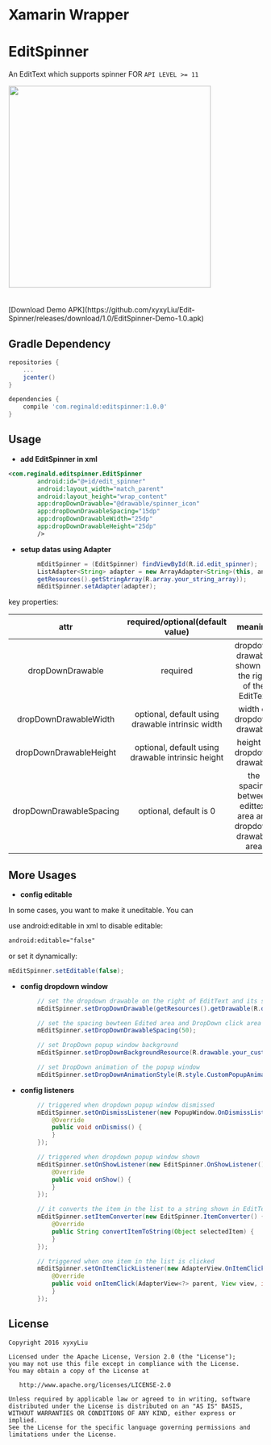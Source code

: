 # Xamarin Wrapper
# EditSpinner
An EditText which supports spinner FOR `API LEVEL >= 11`

<div><img src='https://github.com/xyxyLiu/Edit-Spinner/blob/master/art/demo.gif' width="400px" style='border: #f1f1f1 solid 1px'/></div>


<br>
<br>
[Download Demo APK](https://github.com/xyxyLiu/Edit-Spinner/releases/download/1.0/EditSpinner-Demo-1.0.apk)


## Gradle Dependency
```groovy
repositories {
    ...
    jcenter()
}

dependencies {
    compile 'com.reginald:editspinner:1.0.0'
}
````


## Usage

* **add EditSpinner in xml**
```xml
<com.reginald.editspinner.EditSpinner
        android:id="@+id/edit_spinner"
        android:layout_width="match_parent"
        android:layout_height="wrap_content"
        app:dropDownDrawable="@drawable/spinner_icon"
        app:dropDownDrawableSpacing="15dp"
        app:dropDownDrawableWidth="25dp"
        app:dropDownDrawableHeight="25dp"
        />
```

* **setup datas using Adapter**
```java
        mEditSpinner = (EditSpinner) findViewById(R.id.edit_spinner);
        ListAdapter<String> adapter = new ArrayAdapter<String>(this, android.R.layout.simple_spinner_dropdown_item,
        getResources().getStringArray(R.array.your_string_array));
        mEditSpinner.setAdapter(adapter);
```

key properties:

|     attr    	|  required/optional(default value)  	|                         meaning                         	|
|:-----------:	|:---------:	|:----------------------------------------------------:	|
|  dropDownDrawable  	|   required    | dropdown drawable shown on the right of the EditText  	|
|   dropDownDrawableWidth   	|     optional, default using drawable intrinsic width     	|         width of dropdown drawable        	|
| dropDownDrawableHeight 	| optional, default using drawable intrinsic height     	|    height of dropdown drawable     	  	|
| dropDownDrawableSpacing      | optional, default is 0 	|          the spacing between edittext area and dropdown drawable area    |


## More Usages

* **config editable**

In some cases, you want to make it uneditable. You can

use android:editable in xml to disable editable:
```xml
android:editable="false"
```
or set it dynamically:
```java
mEditSpinner.setEditable(false);
```

* **config dropdown window**

```java
        // set the dropdown drawable on the right of EditText and its size
        mEditSpinner.setDropDownDrawable(getResources().getDrawable(R.drawable.picker), 60, 60);

        // set the spacing bewteen Edited area and DropDown click area
        mEditSpinner.setDropDownDrawableSpacing(50);

        // set DropDown popup window background
        mEditSpinner.setDropDownBackgroundResource(R.drawable.your_custom_dropdown_bkg);

        // set DropDown animation of the popup window
        mEditSpinner.setDropDownAnimationStyle(R.style.CustomPopupAnimation);
```

* **config listeners**

```java
        // triggered when dropdown popup window dismissed
        mEditSpinner.setOnDismissListener(new PopupWindow.OnDismissListener() {
            @Override
            public void onDismiss() {
            }
        });

        // triggered when dropdown popup window shown
        mEditSpinner.setOnShowListener(new EditSpinner.OnShowListener() {
            @Override
            public void onShow() {
            }
        });

        // it converts the item in the list to a string shown in EditText.
        mEditSpinner.setItemConverter(new EditSpinner.ItemConverter() {
            @Override
            public String convertItemToString(Object selectedItem) {
            }
        });

        // triggered when one item in the list is clicked
        mEditSpinner.setOnItemClickListener(new AdapterView.OnItemClickListener() {
            @Override
            public void onItemClick(AdapterView<?> parent, View view, int position, long id) {
            }
        });
```

## License

    Copyright 2016 xyxyLiu

    Licensed under the Apache License, Version 2.0 (the "License");
    you may not use this file except in compliance with the License.
    You may obtain a copy of the License at

       http://www.apache.org/licenses/LICENSE-2.0

    Unless required by applicable law or agreed to in writing, software
    distributed under the License is distributed on an "AS IS" BASIS,
    WITHOUT WARRANTIES OR CONDITIONS OF ANY KIND, either express or implied.
    See the License for the specific language governing permissions and
    limitations under the License.
